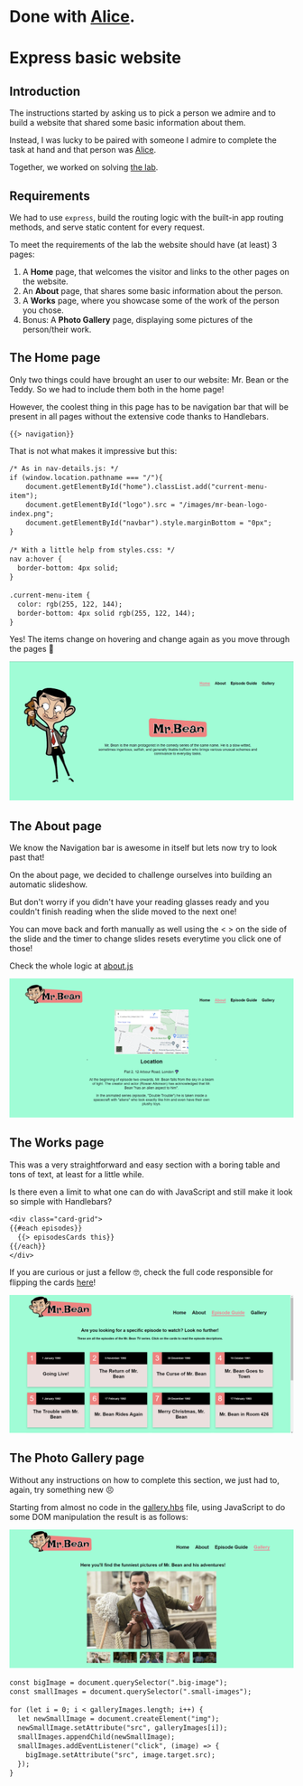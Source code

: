 # Done with [Alice](https://github.com/alice101001011).

# Express basic website

## Introduction

The instructions started by asking us to pick a person we admire and to build a website that shared some basic information about them. 

Instead, I was lucky to be paired with someone I admire to complete the task at hand and that person was [Alice](https://github.com/alice101001011).

Together, we worked on solving [the lab](https://github.com/ironhack-labs/lab-express-basic-site).

## Requirements

We had to use `express`, build the routing logic with the built-in app routing methods, and serve static content for every request.

To meet the requirements of the lab the website should have (at least) 3 pages:

1. A **Home** page, that welcomes the visitor and links to the other pages on the website.
2. An **About** page, that shares some basic information about the person.
3. A **Works** page, where you showcase some of the work of the person you chose.
4. Bonus: A **Photo Gallery** page, displaying some pictures of the person/their work.

## The Home page

Only two things could have brought an user to our website: Mr. Bean or the Teddy. So we had to include them both in the home page! 

However, the coolest thing in this page has to be navigation bar that will be present in all pages without the extensive code thanks to Handlebars.

```
{{> navigation}}
```

That is not what makes it impressive but this:

```
/* As in nav-details.js: */
if (window.location.pathname === "/"){
    document.getElementById("home").classList.add("current-menu-item");
    document.getElementById("logo").src = "/images/mr-bean-logo-index.png";
    document.getElementById("navbar").style.marginBottom = "0px";
}

/* With a little help from styles.css: */
nav a:hover {
  border-bottom: 4px solid;
}

.current-menu-item {
  color: rgb(255, 122, 144);
  border-bottom: 4px solid rgb(255, 122, 144);
}
```

Yes! The items change on hovering and change again as you move through the pages :exploding_head:

![](/public/images/mr-bean-website-page1.png)

## The About page

We know the Navigation bar is awesome in itself but lets now try to look past that!

On the about page, we decided to challenge ourselves into building an automatic slideshow.

But don't worry if you didn't have your reading glasses ready and you couldn't finish reading when the slide moved to the next one!

You can move back and forth manually as well using the < > on the side of the slide and the timer to change slides resets everytime you click one of those!

Check the whole logic at [about.js](https://github.com/joaoMiguelInacio/lab-express-basic-site/blob/master/public/js/about.js)

![](/public/images/mr-bean-website-page2.png)

## The Works page

This was a very straightforward and easy section with a boring table and tons of text, at least for a little while. 

Is there even a limit to what one can do with JavaScript and still make it look so simple with Handlebars?

```
<div class="card-grid">
{{#each episodes}}
  {{> episodesCards this}}
{{/each}}
</div>
```

If you are curious or just a fellow :nerd_face:, check the full code responsible for flipping the cards [here](https://github.com/joaoMiguelInacio/lab-express-basic-site/blob/master/public/js/about.js)!


![](/public/images/mr-bean-website-page3.png)

## The Photo Gallery page

Without any instructions on how to complete this section, we just had to, again, try something new :persevere:

Starting from almost no code in the [gallery.hbs](https://github.com/joaoMiguelInacio/lab-express-basic-site/blob/master/views/gallery.hbs) file, using JavaScript to do some DOM manipulation the result is as follows:

![](/public/images/mr-bean-website-page4.png)

```
const bigImage = document.querySelector(".big-image");
const smallImages = document.querySelector(".small-images");

for (let i = 0; i < galleryImages.length; i++) {
  let newSmallImage = document.createElement("img");
  newSmallImage.setAttribute("src", galleryImages[i]);
  smallImages.appendChild(newSmallImage);
  smallImages.addEventListener("click", (image) => {
    bigImage.setAttribute("src", image.target.src);
  });
}
```